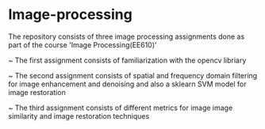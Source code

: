 # Image-processing
The repository consists of three image processing assignments done as part of the course 'Image Processing(EE610)'

~ The first assignment consists of familiarization with the opencv libriary

~ The second assignment consists of spatial and frequency domain filtering for image enhancement and denoising and also a sklearn SVM model for image restoration

~ The third assignment consists of different metrics for image image similarity and image restoration techniques
